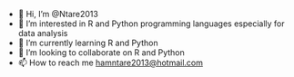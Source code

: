 - 👋 Hi, I’m @Ntare2013
- 👀 I’m interested in R and Python programming languages especially for data analysis
- 🌱 I’m currently learning R and Python
- 💞️ I’m looking to collaborate on R and Python
- 📫 How to reach me hamntare2013@hotmail.com

<!---
Ntare2013/Ntare2013 is a ✨ special ✨ repository because its `README.md` (this file) appears on your GitHub profile.
You can click the Preview link to take a look at your changes.
--->
